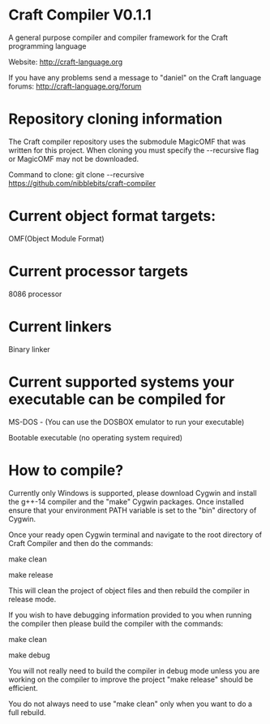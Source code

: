 # Craft Compiler V0.1.1
A general purpose compiler and compiler framework for the Craft programming language

Website: http://craft-language.org

If you have any problems send a message to "daniel" on the Craft language forums: http://craft-language.org/forum

# Repository cloning information
The Craft compiler repository uses the submodule MagicOMF that was written for this project.
When cloning you must specify the --recursive flag or MagicOMF may not be downloaded.

Command to clone: git clone --recursive https://github.com/nibblebits/craft-compiler


# Current object format targets:
OMF(Object Module Format)

# Current processor targets
8086 processor

# Current linkers
Binary linker

# Current supported systems your executable can be compiled for
MS-DOS - (You can use the DOSBOX emulator to run your executable)

Bootable executable (no operating system required)

# How to compile?

Currently only Windows is supported, please download Cygwin and install the g++-14 compiler and the "make" Cygwin packages.
Once installed ensure that your environment PATH variable is set to the "bin" directory of Cygwin.

Once your ready open Cygwin terminal and navigate to the root directory of Craft Compiler and then do the commands:

make clean

make release

This will clean the project of object files and then rebuild the compiler in release mode.

If you wish to have debugging information provided to you when running the compiler then please build the compiler with the commands:

make clean

make debug

You will not really need to build the compiler in debug mode unless you are working on the compiler to improve the project
"make release" should be efficient.

You do not always need to use "make clean" only when you want to do a full rebuild.

